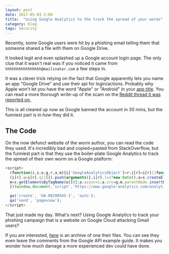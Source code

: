 ```yaml
---
layout: post
date: 2017-05-03 2:00
title:  "Using Google Analytics to the track the spread of your worms"
category: blog
tags: Security
---
```

Recently, some Google users were hit by a phishing email telling them that someone shared a file with them on Google Drive.

It looked legit and even splashed up a Google account login page. The only clue that it wasn't real was if you noticed it came from `hhhhhhhhhhhhhhhh@mailinator.com` a few steps in.
 
It was a clever trick relying on the fact that Google apparently lets you name an app "Google Drive" and use their api for login/actions. Probably why Apple won't let you have the word "Apple" or "Android" in your [app title](http://www.pcworld.com/article/188696/Apple_Bans_the_Word_Android_From_App_Store.html). You can read a more thorough write-up of the scam on the [Reddit thread it was reported on.](https://www.reddit.com/r/google/comments/692cr4/new_google_docs_phishing_scam_almost_undetectable/dh36pv2/)

This is all cleared up now as Google banned the account in 30 mins, but the funniest part is in *how* they did it. 

The Code
---
On the now defunct website of the worm author, you can read the code they used. It's incredibly bad and copied+pasted from StackOverflow, but the funniest part is that they use the boiler-plate Google Analytics to track the spread of their own worm on a Google platform:

```js
<script>
  (function(i,s,o,g,r,a,m){i['GoogleAnalyticsObject']=r;i[r]=i[r]||function(){
  (i[r].q=i[r].q||[]).push(arguments)},i[r].l=1*new Date();a=s.createElement(o),
  m=s.getElementsByTagName(o)[0];a.async=1;a.src=g;m.parentNode.insertBefore(a,m)
  })(window,document,'script','https://www.google-analytics.com/analytics.js','ga');

  ga('create', 'UA-98290545-1', 'auto');
  ga('send', 'pageview');
</script>
```


That just made my day. What's next? Using Google Analytics to track your phishing campaign that is a website on Google Cloud attacking Gmail users?

If you are interested, [here](https://hastebin.com/gubegaqusi.xml) is an  archive of one their files. You can see they even leave the comments from the Google API example guide. It makes you wonder how much damage a more experienced dev could have done.
